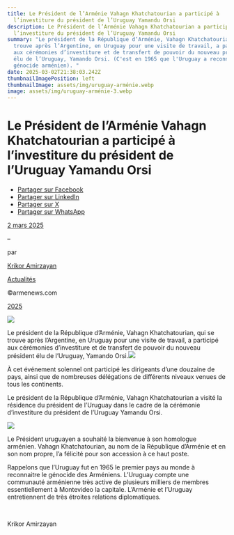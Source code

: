 ```yaml
---
title: Le Président de l’Arménie Vahagn Khatchatourian a participé à
  l’investiture du président de l’Uruguay Yamandu Orsi
description: Le Président de l’Arménie Vahagn Khatchatourian a participé à
  l’investiture du président de l’Uruguay Yamandu Orsi
summary: "Le président de la République d’Arménie, Vahagn Khatchatourian, qui se
  trouve après l’Argentine, en Uruguay pour une visite de travail, a participé
  aux cérémonies d’investiture et de transfert de pouvoir du nouveau président
  élu de l’Uruguay, Yamando Orsi. (C'est en 1965 que l'Uruguay a reconnu le
  génocide arménien). "
date: 2025-03-02T21:38:03.242Z
thumbnailImagePosition: left
thumbnailImage: assets/img/uruguay-arménie.webp
image: assets/img/uruguay-arménie-3.webp
---
```



# Le Président de l’Arménie Vahagn Khatchatourian a participé à l’investiture du président de l’Uruguay Yamandu Orsi

* [Partager sur Facebook](https://www.facebook.com/sharer/sharer.php?u=https%3A%2F%2Fwww.armenews.com%2Fle-president-de-larmenie-vahagn-khatchatourian-a-participe-a-linvestiture-du-president-de-luruguay-yamandu-orsi%2F&title=Le%20Pr%C3%A9sident%20de%20l%E2%80%99Arm%C3%A9nie%20Vahagn%20Khatchatourian%20a%20particip%C3%A9%20%C3%A0%20l%26rsquo%3Binvestiture%20du%20pr%C3%A9sident%20de%20l%E2%80%99Uruguay%20Yamandu%20Orsi)
* [Partager sur LinkedIn](https://www.linkedin.com/shareArticle?mini=true&url=https%3A%2F%2Fwww.armenews.com%2Fle-president-de-larmenie-vahagn-khatchatourian-a-participe-a-linvestiture-du-president-de-luruguay-yamandu-orsi%2F&title=Le%20Pr%C3%A9sident%20de%20l%E2%80%99Arm%C3%A9nie%20Vahagn%20Khatchatourian%20a%20particip%C3%A9%20%C3%A0%20l%26rsquo%3Binvestiture%20du%20pr%C3%A9sident%20de%20l%E2%80%99Uruguay%20Yamandu%20Orsi)
* [Partager sur X](https://x.com/share?url=https%3A%2F%2Fwww.armenews.com%2Fle-president-de-larmenie-vahagn-khatchatourian-a-participe-a-linvestiture-du-president-de-luruguay-yamandu-orsi%2F&text=Le%20Pr%C3%A9sident%20de%20l%E2%80%99Arm%C3%A9nie%20Vahagn%20Khatchatourian%20a%20particip%C3%A9%20%C3%A0%20l%26rsquo%3Binvestiture%20du%20pr%C3%A9sident%20de%20l%E2%80%99Uruguay%20Yamandu%20Orsi)
* [Partager sur WhatsApp](https://api.whatsapp.com/send?text=Le%20Pr%C3%A9sident%20de%20l%E2%80%99Arm%C3%A9nie%20Vahagn%20Khatchatourian%20a%20particip%C3%A9%20%C3%A0%20l%26rsquo%3Binvestiture%20du%20pr%C3%A9sident%20de%20l%E2%80%99Uruguay%20Yamandu%20Orsi%20%E2%80%94%20https%3A%2F%2Fwww.armenews.com%2Fle-president-de-larmenie-vahagn-khatchatourian-a-participe-a-linvestiture-du-president-de-luruguay-yamandu-orsi%2F)

[2 mars 2025](https://www.armenews.com/le-president-de-larmenie-vahagn-khatchatourian-a-participe-a-linvestiture-du-president-de-luruguay-yamandu-orsi/)

–

par

[Krikor Amirzayan](https://www.armenews.com/author/krikor56/)

[Actualités](https://www.armenews.com/categorie/actualites/)

©armenews.com

[2025](https://www.armenews.com/le-president-de-larmenie-vahagn-khatchatourian-a-participe-a-linvestiture-du-president-de-luruguay-yamandu-orsi/)

![](https://www.armenews.com/wp-content/uploads/2025/03/4445B.jpg)

Le président de la République d’Arménie, Vahagn Khatchatourian, qui se trouve après l’Argentine, en Uruguay pour une visite de travail, a participé aux cérémonies d’investiture et de transfert de pouvoir du nouveau président élu de l’Uruguay, Yamando Orsi.![](https://www.armenews.com/wp-content/uploads/2025/03/4445-300x200.jpg)

À cet événement solennel ont participé les dirigeants d’une douzaine de pays, ainsi que de nombreuses délégations de différents niveaux venues de tous les continents.

Le président de la République d’Arménie, Vahagn Khatchatourian a visité la résidence du président de l’Uruguay dans le cadre de la cérémonie d’investiture du président de l’Uruguay Yamandu Orsi.

![](https://www.armenews.com/wp-content/uploads/2025/03/4445C-300x203.png)

Le Président uruguayen a souhaité la bienvenue à son homologue arménien. Vahagn Khatchatourian, au nom de la République d’Arménie et en son nom propre, l’a félicité pour son accession à ce haut poste.

Rappelons que l’Uruguay fut en 1965 le premier pays au monde à reconnaitre le génocide des Arméniens. L’Uruguay compte une communauté arménienne très active de plusieurs milliers de membres essentiellement à Montevideo la capitale. L’Arménie et l’Uruguay entretiennent de très étroites relations diplomatiques.

 

Krikor Amirzayan

<!--EndFragment-->
